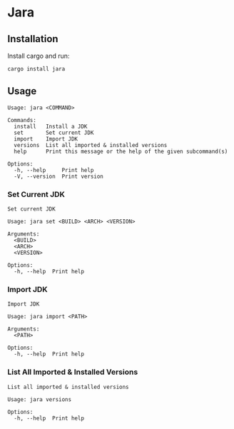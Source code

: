 # Jara

## Installation
Install cargo and run:
```bash
cargo install jara
```

## Usage

```
Usage: jara <COMMAND>

Commands:
  install   Install a JDK
  set       Set current JDK
  import    Import JDK
  versions  List all imported & installed versions
  help      Print this message or the help of the given subcommand(s)

Options:
  -h, --help     Print help
  -V, --version  Print version
```

### Set Current JDK
```
Set current JDK

Usage: jara set <BUILD> <ARCH> <VERSION>

Arguments:
  <BUILD>
  <ARCH>
  <VERSION>

Options:
  -h, --help  Print help
```

### Import JDK
```
Import JDK

Usage: jara import <PATH>

Arguments:
  <PATH>

Options:
  -h, --help  Print help
```

### List All Imported & Installed Versions
```
List all imported & installed versions

Usage: jara versions

Options:
  -h, --help  Print help
```
